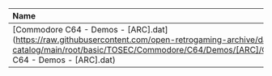 |Name|Size|
|:---|---:|
|[Commodore C64 - Demos - [ARC].dat](https://raw.githubusercontent.com/open-retrogaming-archive/dat-catalog/main/root/basic/TOSEC/Commodore/C64/Demos/[ARC]/Commodore C64 - Demos - [ARC].dat)|6488|
